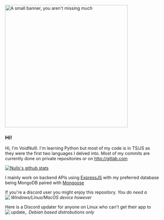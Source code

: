 <p>
    <img src="https://github.com/VoidNulll/VoidNulll/blob/master/Banner.png?raw=true" alt="A small banner, you aren't missing much" width="400px"></i>
</p>

### Hi!

Hi, I'm VoidNulll. I'm learning Python but most of my code is in TS/JS as they were the first two languages I delved into.
Most of my commits are currently done on private repositories or on http://gitlab.com

[![Nulls's github stats](https://github-readme-stats.vercel.app/api?username=VoidNulll&hide=["contribs","issues","prs"]&show_icons=true&hide_rank=true&bg_color=464646&text_color=ffffff&title_color=007ACC)](https://github.com/VoidNulll)

I mainly work on backend APIs using <a href="https://expressjs.com">ExpressJS</a> with my preferred database being MongoDB paired with <a href="https://https://mongoosejs.com/">Mongoose</a>

If you're a discord user you might enjoy this repository. *You do need a Windows/Linux/MacOS device however*
<a href="https://github.com/VoidNulll/jsLiam">
  <img align="left" src="https://github-readme-stats.vercel.app/api/pin/?username=VoidNulll&repo=jsLiam&bg_color=464646&text_color=ffffff&title_color=007ACC" />
</a>

Here is a Discord updater for anyone on Linux who can't get their app to update,. *Debian based distrobutions only*
<a href="https://github.com/VoidNulll/discord-updaters">
  <img align="left" src="https://github-readme-stats.vercel.app/api/pin/?username=VoidNulll&repo=discord-updaters&bg_color=464646&text_color=ffffff&title_color=007ACC" />
</a>
